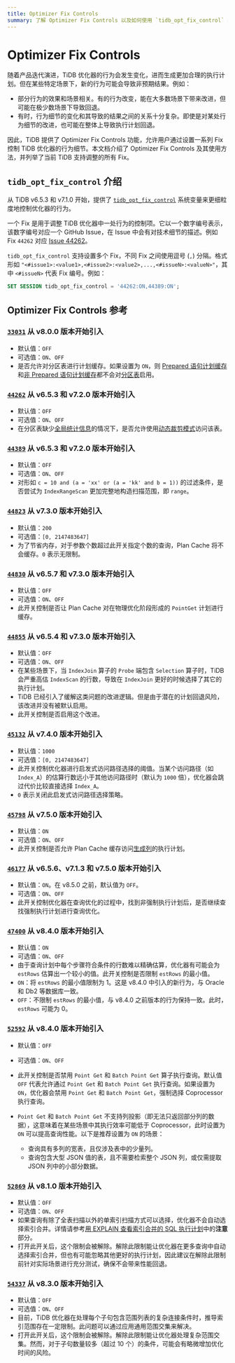 ```yaml
---
title: Optimizer Fix Controls
summary: 了解 Optimizer Fix Controls 以及如何使用 `tidb_opt_fix_control` 细粒度地控制 TiDB 优化器的行为。
---
```


# Optimizer Fix Controls

随着产品迭代演进，TiDB 优化器的行为会发生变化，进而生成更加合理的执行计划。但在某些特定场景下，新的行为可能会导致非预期结果。例如：

- 部分行为的效果和场景相关。有的行为改变，能在大多数场景下带来改进，但可能在极少数场景下导致回退。
- 有时，行为细节的变化和其导致的结果之间的关系十分复杂。即使是对某处行为细节的改进，也可能在整体上导致执行计划回退。

因此，TiDB 提供了 Optimizer Fix Controls 功能，允许用户通过设置一系列 Fix 控制 TiDB 优化器的行为细节。本文档介绍了 Optimizer Fix Controls 及其使用方法，并列举了当前 TiDB 支持调整的所有 Fix。

## `tidb_opt_fix_control` 介绍

从 TiDB v6.5.3 和 v7.1.0 开始，提供了 [`tidb_opt_fix_control`](/system-variables.md#tidb_opt_fix_control-从-v653-和-v710-版本开始引入) 系统变量来更细粒度地控制优化器的行为。

一个 Fix 是用于调整 TiDB 优化器中一处行为的控制项。它以一个数字编号表示，该数字编号对应一个 GitHub Issue，在 Issue 中会有对技术细节的描述。例如 Fix `44262` 对应 [Issue 44262](https://github.com/pingcap/tidb/issues/44262)。

`tidb_opt_fix_control` 支持设置多个 Fix，不同 Fix 之间使用逗号 (`,`) 分隔。格式形如 `"<#issue1>:<value1>,<#issue2>:<value2>,...,<#issueN>:<valueN>"`，其中 `<#issueN>` 代表 Fix 编号。例如：

```sql
SET SESSION tidb_opt_fix_control = '44262:ON,44389:ON';
```

## Optimizer Fix Controls 参考

### [`33031`](https://github.com/pingcap/tidb/issues/33031) <span class="version-mark">从 v8.0.0 版本开始引入</span>

- 默认值：`OFF`
- 可选值：`ON`、`OFF`
- 是否允许对分区表进行计划缓存。如果设置为 `ON`，则 [Prepared 语句计划缓存](/sql-prepared-plan-cache.md)和[非 Prepared 语句计划缓存](/sql-non-prepared-plan-cache.md)都不会对[分区表](/partitioned-table.md)启用。

### [`44262`](https://github.com/pingcap/tidb/issues/44262) <span class="version-mark">从 v6.5.3 和 v7.2.0 版本开始引入</span>

- 默认值：`OFF`
- 可选值：`ON`、`OFF`
- 在分区表缺少[全局统计信息](/statistics.md#收集动态裁剪模式下的分区表统计信息)的情况下，是否允许使用[动态裁剪模式](/partitioned-table.md#动态裁剪模式)访问该表。

### [`44389`](https://github.com/pingcap/tidb/issues/44389) <span class="version-mark">从 v6.5.3 和 v7.2.0 版本开始引入</span>

- 默认值：`OFF`
- 可选值：`ON`、`OFF`
- 对形如 `c = 10 and (a = 'xx' or (a = 'kk' and b = 1))` 的过滤条件，是否尝试为 `IndexRangeScan` 更加完整地构造扫描范围，即 `range`。

### [`44823`](https://github.com/pingcap/tidb/issues/44823) <span class="version-mark">从 v7.3.0 版本开始引入</span>

- 默认值：`200`
- 可选值：`[0, 2147483647]`
- 为了节省内存，对于参数个数超过此开关指定个数的查询，Plan Cache 将不会缓存。`0` 表示无限制。

### [`44830`](https://github.com/pingcap/tidb/issues/44830) <span class="version-mark">从 v6.5.7 和 v7.3.0 版本开始引入</span>

- 默认值：`OFF`
- 可选值：`ON`、`OFF`
- 此开关控制是否让 Plan Cache 对在物理优化阶段形成的 `PointGet` 计划进行缓存。

### [`44855`](https://github.com/pingcap/tidb/issues/44855) <span class="version-mark">从 v6.5.4 和 v7.3.0 版本开始引入</span>

- 默认值：`OFF`
- 可选值：`ON`、`OFF`
- 在某些场景下，当 `IndexJoin` 算子的 `Probe` 端包含 `Selection` 算子时，TiDB 会严重高估 `IndexScan` 的行数，导致在 `IndexJoin` 更好的时候选择了其它的执行计划。
- TiDB 已经引入了缓解这类问题的改进逻辑。但是由于潜在的计划回退风险，该改进并没有被默认启用。
- 此开关控制是否启用这个改进。

### [`45132`](https://github.com/pingcap/tidb/issues/45132) <span class="version-mark">从 v7.4.0 版本开始引入</span>

- 默认值：`1000`
- 可选值：`[0, 2147483647]`
- 此开关控制优化器进行启发式访问路径选择的阈值。当某个访问路径（如 `Index_A`）的估算行数远小于其他访问路径时（默认为 `1000` 倍），优化器会跳过代价比较直接选择 `Index_A`。
- `0` 表示关闭此启发式访问路径选择策略。

### [`45798`](https://github.com/pingcap/tidb/issues/45798) <span class="version-mark">从 v7.5.0 版本开始引入</span>

- 默认值：`ON`
- 可选值：`ON`、`OFF`
- 此开关控制是否允许 Plan Cache 缓存访问[生成列](/generated-columns.md)的执行计划。

### [`46177`](https://github.com/pingcap/tidb/issues/46177) <span class="version-mark">从 v6.5.6、v7.1.3 和 v7.5.0 版本开始引入</span>

- 默认值：`ON`。在 v8.5.0 之前，默认值为 `OFF`。
- 可选值：`ON`、`OFF`
- 此开关控制优化器在查询优化的过程中，找到非强制执行计划后，是否继续查找强制执行计划进行查询优化。

### [`47400`](https://github.com/pingcap/tidb/issues/47400) <span class="version-mark">从 v8.4.0 版本开始引入</span>

- 默认值：`ON`
- 可选值：`ON`、`OFF`
- 由于查询计划中每个步骤符合条件的行数难以精确估算，优化器有可能会为 `estRows` 估算出一个较小的值。此开关控制是否限制 `estRows` 的最小值。
- `ON`：将 `estRows` 的最小值限制为 1。这是 v8.4.0 中引入的新行为，与 Oracle 和 Db2 等数据库一致。
- `OFF`：不限制 `estRows` 的最小值，与 v8.4.0 之前版本的行为保持一致。此时，`estRows` 可能为 0。

### [`52592`](https://github.com/pingcap/tidb/issues/52592) <span class="version-mark">从 v8.4.0 版本开始引入</span>

- 默认值：`OFF`
- 可选值：`ON`、`OFF`
- 此开关控制是否禁用 `Point Get` 和 `Batch Point Get` 算子执行查询。默认值 `OFF` 代表允许通过 `Point Get` 和 `Batch Point Get` 执行查询。如果设置为 `ON`，优化器会禁用 `Point Get` 和 `Batch Point Get`，强制选择 Coprocessor 执行查询。
- `Point Get` 和 `Batch Point Get` 不支持列投影（即无法只返回部分列的数据），这意味着在某些场景中其执行效率可能低于 Coprocessor，此时设置为 `ON` 可以提高查询性能。以下是推荐设置为 `ON` 的场景：

    - 查询具有多列的宽表，且仅涉及表中的少量列。
    - 查询包含大型 JSON 值的表，且不需要检索整个 JSON 列，或仅需提取 JSON 列中的小部分数据。

### [`52869`](https://github.com/pingcap/tidb/issues/52869) <span class="version-mark">从 v8.1.0 版本开始引入</span>

- 默认值：`OFF`
- 可选值：`ON`、`OFF`
- 如果查询有除了全表扫描以外的单索引扫描方式可以选择，优化器不会自动选择索引合并。详情请参考[用 EXPLAIN 查看索引合并的 SQL 执行计划](/explain-index-merge.md#示例)中的**注意**部分。
- 打开此开关后，这个限制会被解除。解除此限制能让优化器在更多查询中自动选择索引合并，但也有可能忽略其他更好的执行计划，因此建议在解除此限制前针对实际场景进行充分测试，确保不会带来性能回退。

### [`54337`](https://github.com/pingcap/tidb/issues/54337) <span class="version-mark">从 v8.3.0 版本开始引入</span>

- 默认值：`OFF`
- 可选值：`ON`、`OFF`
- 目前，TiDB 优化器在处理每个子句包含范围列表的复杂连接条件时，推导索引范围存在一定限制。此问题可以通过应用通用范围交集来解决。
- 打开此开关后，这个限制会被解除。解除此限制能让优化器处理复杂范围交集。然而，对于子句数量较多（超过 10 个）的条件，可能会有略微增加优化时间的风险。
